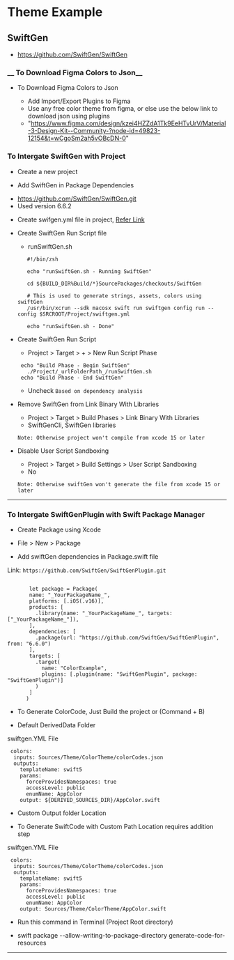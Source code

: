 # Theme Example

## SwiftGen

 - https://github.com/SwiftGen/SwiftGen
 
### __ To Download Figma Colors to Json__

* To Download Figma Colors to Json

  - Add Import/Export Plugins to Figma
  - Use any free color theme from figma, or else use the below link to download json using plugins
  - "https://www.figma.com/design/kzei4HZZdA1Tk9EeHTvUrV/Material-3-Design-Kit--Community-?node-id=49823-12154&t=wCgoSm2ah5vOBcDN-0"


### __To Intergate SwiftGen with Project__

* Create a new project


* Add SwiftGen in Package Dependencies
 - https://github.com/SwiftGen/SwiftGen.git
 - Used version 6.6.2


* Create swifgen.yml file in project, [Refer Link](https://github.com/SwiftGen/SwiftGen)


* Create SwiftGen Run Script file
   
   - runSwiftGen.sh
   ```
      #!/bin/zsh

      echo "runSwiftGen.sh - Running SwiftGen"

      cd ${BUILD_DIR%Build/*}SourcePackages/checkouts/SwiftGen

      # This is used to generate strings, assets, colors using swiftGen
      /usr/bin/xcrun --sdk macosx swift run swiftgen config run --config $SRCROOT/Project/swiftgen.yml

      echo "runSwiftGen.sh - Done"
   ```
   
* Create SwiftGen Run Script

   - Project > Target > + > New Run Script Phase
   
   ```
    echo "Build Phase - Begin SwiftGen"
      ./Project/_urlFolderPath_/runSwiftGen.sh
    echo "Build Phase - End SwiftGen"
   ```
   - Uncheck `Based on dependency analysis`
   
* Remove SwiftGen from Link Binary With Libraries
 
     - Project > Target > Build Phases > Link Binary With Libraries
     - SwiftGenCli, SwiftGen libraries
     
  `Note: Otherwise project won't compile from xcode 15 or later`
  
* Disable User Script Sandboxing
 
     - Project > Target > Build Settings > User Script Sandboxing
     - No
     
  `Note: Otherwise swiftGen won't generate the file from xcode 15 or later`
     
     
     
----------------------------------------------------------------------------------------------------------------



### __To Intergate SwiftGenPlugin with Swift Package Manager__


* Create Package using Xcode

 - File > New > Package

* Add swiftGen dependencies in Package.swift file
 
 Link: `https://github.com/SwiftGen/SwiftGenPlugin.git`
 
 ``` @swift
 
        let package = Package(
        name: "_YourPackageName_",
        platforms: [.iOS(.v16)],
        products: [
          .library(name: "_YourPackageName_", targets: ["_YourPackageName_"]),
        ],
        dependencies: [
          .package(url: "https://github.com/SwiftGen/SwiftGenPlugin", from: "6.6.0")
        ],
        targets: [
          .target(
            name: "ColorExample",
            plugins: [.plugin(name: "SwiftGenPlugin", package: "SwiftGenPlugin")]
          )
        ]
       )

 ```

* To Generate ColorCode, Just Build the project or (Command + B)

* Default DerivedData Folder

swiftgen.YML File

``` 
 colors:
  inputs: Sources/Theme/ColorTheme/colorCodes.json
  outputs:
    templateName: swift5
    params:
      forceProvidesNamespaces: true
      accessLevel: public
      enumName: AppColor
    output: ${DERIVED_SOURCES_DIR}/AppColor.swift

```


* Custom Output folder Location

- To Generate SwiftCode with Custom Path Location requires addition step

swiftgen.YML File

``` 
 colors:
  inputs: Sources/Theme/ColorTheme/colorCodes.json
  outputs:
    templateName: swift5
    params:
      forceProvidesNamespaces: true
      accessLevel: public
      enumName: AppColor
    output: Sources/Theme/ColorTheme/AppColor.swift

```
* Run this command in Terminal (Project Root directory)

 - swift package --allow-writing-to-package-directory generate-code-for-resources

------------------------------------------------------------------------------------------------------------
